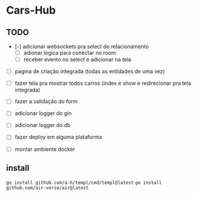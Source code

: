 # Cars-Hub

## TODO
- [-] adicionar websockets pra select de relacionamento 
  - [ ] adionar logica para conectar no room
  - [ ] receber evento no select e adicionar na tela
- [ ] pagina de criação integrada (todas as entidades de uma vez)
- [ ] fazer tela pra mostrar todos carros (index e show e redirecionar pra tela integrada)

- [ ] fazer a validação do form 

- [ ] adicionar logger do gin
- [ ] adicionar logger do db

- [ ] fazer deploy em alguma plataforma
- [ ] montar ambiente docker

## install

`go install github.com/a-h/templ/cmd/templ@latest`
`go install github.com/air-verse/air@latest`